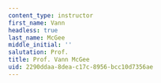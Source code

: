 ```yaml
---
content_type: instructor
first_name: Vann
headless: true
last_name: McGee
middle_initial: ''
salutation: Prof.
title: Prof. Vann McGee
uid: 2290ddaa-8dea-c17c-8956-bcc10d7356ae
---
```

